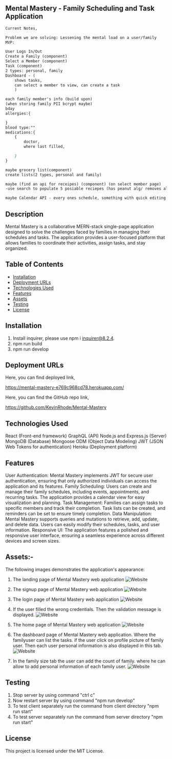 ## Mental Mastery - Family Scheduling and Task Application

```md
Current Notes,

Problem we are solving: Lessening the mental load on a user/family
MVP:

User Logs In/Out
Create a Family (component) 
Select a Member (component)
Task (component)
2 types: personal, family 
Dashboard - (
    shows tasks,
    can select a member to view, can create a task
    )

each family member's info (build upon)
(when storing family PII bcrypt maybe)
bday
allergies:{

}
blood type:""
medications:{
    {
        doctor,
        where last filled,

    }
}

maybe grocery list(component)
create lists(2 types, personal and family)

maybe (find an api for receipes) (component) (on select member page)
-use search to populate 5 posiable reciepes (has peanut alg/ removes all receipts with said ingriedent)

maybe Calendar API - every ones schedule, something with quick editing and recurring events


```

## Description
Mental Mastery is a collaborative MERN-stack single-page application designed to solve the challenges faced by families in managing their schedules and tasks. The application provides a user-focused platform that allows families to coordinate their activities, assign tasks, and stay organized.



## Table of Contents

 *  [Installation](#installation)
 *  [Deployment URLs](#DeploymentURLs)
 *  [Technologies Used](#TechnologiesUsed)
 *  [Features](#Features)
 *  [Assets](#Assets)
 *  [Testing](#testing)
 *  [License](#license)


## Installation

1. Install inquirer, please use npm i inquirer@8.2.4.
2. npm run build
3. npm run develop


## Deployment URLs

Here, you can find deployed link,

https://mental-mastery-e769c968cd78.herokuapp.com/


Here, you can find the GitHub repo link,

https://github.com/KevinRhode/Mental-Mastery



## Technologies Used
React (Front-end framework)
GraphQL (API)
Node.js and Express.js (Server)
MongoDB (Database)
Mongoose ODM (Object Data Modeling)
JWT (JSON Web Tokens for authentication)
Heroku (Deployment platform)

## Features
User Authentication: Mental Mastery implements JWT for secure user authentication, ensuring that only authorized individuals can access the application and its features.
Family Scheduling: Users can create and manage their family schedules, including events, appointments, and recurring tasks. The application provides a calendar view for easy visualization and planning.
Task Management: Families can assign tasks to specific members and track their completion. Task lists can be created, and reminders can be set to ensure timely completion.
Data Manipulation: Mental Mastery supports queries and mutations to retrieve, add, update, and delete data. Users can easily modify their schedules, tasks, and user information.
Responsive UI: The application features a polished and responsive user interface, ensuring a seamless experience across different devices and screen sizes.


## Assets:-

The following images demonstrates the application's appearance:

1. The landing page of Mental Mastery web application
![Website](./client/src/assets/Screenshot1.png)

2. The signup page of Mental Mastery web application
![Website](./client/src/assets/Screenshot2.png)

3. The login page of Mental Mastery web application
![Website](./client/src/assets/Screenshot3.png)

4. If the user filled the wrong credentials. Then the validation message is displayed.
![Website](./client/src/assets/Screenshot4.png)

5. The home page of Mental Mastery web application
![Website](./client/src/assets/Screenshot5.png)

6. The dashboard page of Mental Mastery web application. Where the familyuser can list the tasks. if the user click on profile picture of family user. Then each user personal information is also displayed in this tab. 
![Website](./client/src/assets/Screenshot6.png)

7. In the family size tab the user can add the count of family. where he can allow to add personal information of each family user.
![Website](./client/src/assets/Screenshot7.png)


## Testing

1. Stop server by using command "ctrl c"
2. Now restart server by using command "npm run develop"
3. To test client separately run the command from client directory "npm run start"
4. To test server separately run the command from server directory "npm run start" 


## License
This project is licensed under the MIT License.